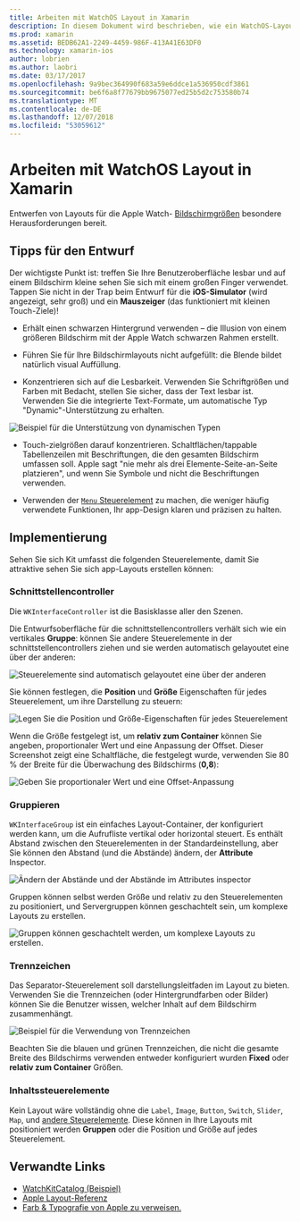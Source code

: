 ```yaml
---
title: Arbeiten mit WatchOS Layout in Xamarin
description: In diesem Dokument wird beschrieben, wie ein WatchOS-Layout mithilfe von Xamarin erstellt wird. Es wird erläutert, Schnittstellencontroller, Gruppen, Trennzeichen und ContentControl-Elemente.
ms.prod: xamarin
ms.assetid: BEDB62A1-2249-4459-986F-413A41E63DF0
ms.technology: xamarin-ios
author: lobrien
ms.author: laobri
ms.date: 03/17/2017
ms.openlocfilehash: 9a9bec364990f683a59e6ddce1a536950cdf3861
ms.sourcegitcommit: be6f6a8f77679bb9675077ed25b5d2c753580b74
ms.translationtype: MT
ms.contentlocale: de-DE
ms.lasthandoff: 12/07/2018
ms.locfileid: "53059612"
---
```

# <a name="working-with-watchos-layout-in-xamarin"></a>Arbeiten mit WatchOS Layout in Xamarin

Entwerfen von Layouts für die Apple Watch- [Bildschirmgrößen](~/ios/watchos/app-fundamentals/screen-sizes.md) besondere Herausforderungen bereit.

## <a name="design-tips"></a>Tipps für den Entwurf

Der wichtigste Punkt ist: treffen Sie Ihre Benutzeroberfläche lesbar und auf einem Bildschirm kleine sehen Sie sich mit einem großen Finger verwendet. Tappen Sie nicht in der Trap beim Entwurf für die **iOS-Simulator** (wird angezeigt, sehr groß) und ein **Mauszeiger** (das funktioniert mit kleinen Touch-Ziele)!

- Erhält einen schwarzen Hintergrund verwenden – die Illusion von einem größeren Bildschirm mit der Apple Watch schwarzen Rahmen erstellt.

- Führen Sie für Ihre Bildschirmlayouts nicht aufgefüllt: die Blende bildet natürlich visual Auffüllung.

- Konzentrieren sich auf die Lesbarkeit. Verwenden Sie Schriftgrößen und Farben mit Bedacht, stellen Sie sicher, dass der Text lesbar ist. Verwenden Sie die integrierte Text-Formate, um automatische Typ "Dynamic"-Unterstützung zu erhalten.

![](layout-images/type.png "Beispiel für die Unterstützung von dynamischen Typen")

- Touch-zielgrößen darauf konzentrieren. Schaltflächen/tappable Tabellenzeilen mit Beschriftungen, die den gesamten Bildschirm umfassen soll. Apple sagt "nie mehr als drei Elemente-Seite-an-Seite platzieren", und wenn Sie Symbole und nicht die Beschriftungen verwenden.

- Verwenden der [ `Menu` Steuerelement](~/ios/watchos/user-interface/menu.md) zu machen, die weniger häufig verwendete Funktionen, Ihr app-Design klaren und präzisen zu halten.


## <a name="implementation"></a>Implementierung

Sehen Sie sich Kit umfasst die folgenden Steuerelemente, damit Sie attraktive sehen Sie sich app-Layouts erstellen können:

### <a name="interface-controller"></a>Schnittstellencontroller

Die `WKInterfaceController` ist die Basisklasse aller den Szenen.

Die Entwurfsoberfläche für die schnittstellencontrollers verhält sich wie ein vertikales **Gruppe**: können Sie andere Steuerelemente in der schnittstellencontrollers ziehen und sie werden automatisch gelayoutet eine über der anderen:

![](layout-images/controller-scene.png "Steuerelemente sind automatisch gelayoutet eine über der anderen")

Sie können festlegen, die **Position** und **Größe** Eigenschaften für jedes Steuerelement, um ihre Darstellung zu steuern:

![](layout-images/positionsize-attributes.png "Legen Sie die Position und Größe-Eigenschaften für jedes Steuerelement")

Wenn die Größe festgelegt ist, um **relativ zum Container** können Sie angeben, proportionaler Wert und eine Anpassung der Offset. Dieser Screenshot zeigt eine Schaltfläche, die festgelegt wurde, verwenden Sie 80 % der Breite für die Überwachung des Bildschirms (**0,8**):

![](layout-images/button-attributes.png "Geben Sie proportionaler Wert und eine Offset-Anpassung")


### <a name="group"></a>Gruppieren

`WKInterfaceGroup` ist ein einfaches Layout-Container, der konfiguriert werden kann, um die Aufrufliste vertikal oder horizontal steuert. Es enthält Abstand zwischen den Steuerelementen in der Standardeinstellung, aber Sie können den Abstand (und die Abstände) ändern, der **Attribute** Inspector.

![](layout-images/group-attributes.png "Ändern der Abstände und der Abstände im Attributes inspector")

Gruppen können selbst werden Größe und relativ zu den Steuerelementen zu positioniert, und Servergruppen können geschachtelt sein, um komplexe Layouts zu erstellen.

![](layout-images/group-scene.png "Gruppen können geschachtelt werden, um komplexe Layouts zu erstellen.")


### <a name="separator"></a>Trennzeichen

Das Separator-Steuerelement soll darstellungsleitfaden im Layout zu bieten. Verwenden Sie die Trennzeichen (oder Hintergrundfarben oder Bilder) können Sie die Benutzer wissen, welcher Inhalt auf dem Bildschirm zusammenhängt.

![](layout-images/separator-scene.png "Beispiel für die Verwendung von Trennzeichen")

Beachten Sie die blauen und grünen Trennzeichen, die nicht die gesamte Breite des Bildschirms verwenden entweder konfiguriert wurden **Fixed** oder **relativ zum Container** Größen.

### <a name="content-controls"></a>Inhaltssteuerelemente

Kein Layout wäre vollständig ohne die `Label`, `Image`, `Button`, `Switch`, `Slider`, `Map`, und [andere Steuerelemente](~/ios/watchos/user-interface/index.md).
Diese können in Ihre Layouts mit positioniert werden **Gruppen** oder die Position und Größe auf jedes Steuerelement.



## <a name="related-links"></a>Verwandte Links

- [WatchKitCatalog (Beispiel)](https://developer.xamarin.com/samples/monotouch/watchOS/WatchKitCatalog/)
- [Apple Layout-Referenz](https://developer.apple.com/library/prerelease/ios/documentation/UserExperience/Conceptual/WatchHumanInterfaceGuidelines/Layout.html)
- [Farb & Typografie von Apple zu verweisen.](https://developer.apple.com/library/prerelease/ios/documentation/UserExperience/Conceptual/WatchHumanInterfaceGuidelines/ColorandTypography.html)
